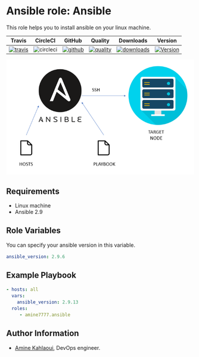 Ansible role: Ansible
=========

This role helps you to install ansible on your linux machine.


|Travis|CircleCI|GitHub|Quality|Downloads|Version|
|------|--------|------|-------|---------|-------|
|[![travis](https://travis-ci.com/amine7777/ansible-role-ansible.svg?branch=master)](https://travis-ci.com/amine7777/ansible-role-ansible)|![circleci](https://circleci.com/gh/amine7777/ansible-role-ansible.svg?style=svg)|[![github](https://github.com/amine7777/ansible-role-ansible/workflows/CI/badge.svg)](https://github.com/amine7777/ansible-role-ansible/actions)|[![quality](https://img.shields.io/ansible/quality/50498)](https://galaxy.ansible.com/amine7777/ansible)|[![downloads](https://img.shields.io/ansible/role/d/50348)](https://galaxy.ansible.com/amine7777/ansible)|[![Version](https://img.shields.io/github/release/amine7777/ansible-role-ansible.svg)](https://github.com/amine7777/ansible-role-ansible/releases/)|

![](ansible.jpg)

Requirements
------------
- Linux machine
- Ansible 2.9

Role Variables
--------------

You can specify your ansible version in this variable.
```yaml
ansible_version: 2.9.6
```

Example Playbook
----------------

```yaml
- hosts: all
  vars:
    ansible_version: 2.9.13
  roles:
     - amine7777.ansible
```

Author Information
------------------

- [Amine Kahlaoui](https://github.com/amine7777), DevOps engineer.
